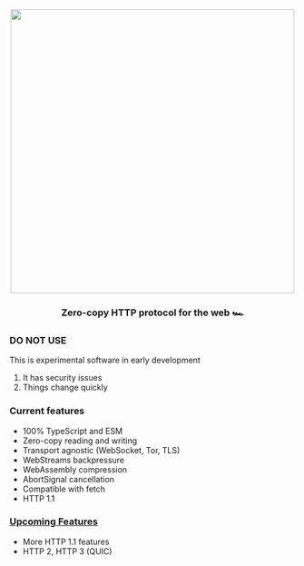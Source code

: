 <div align="center">
<img width="500" src="https://user-images.githubusercontent.com/4405263/211164253-c5f977ea-358a-4ad0-a8ab-9c4cdd4137e1.png" />
</div>
<h3 align="center">
Zero-copy HTTP protocol for the web 🏎️
</h3>

### DO NOT USE

This is experimental software in early development

1. It has security issues
2. Things change quickly

### Current features
- 100% TypeScript and ESM
- Zero-copy reading and writing
- Transport agnostic (WebSocket, Tor, TLS)
- WebStreams backpressure
- WebAssembly compression
- AbortSignal cancellation
- Compatible with fetch
- HTTP 1.1

### [Upcoming Features](https://github.com/sponsors/hazae41)
- More HTTP 1.1 features
- HTTP 2, HTTP 3 (QUIC)
